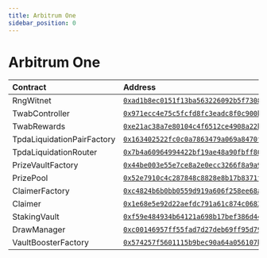 ```yaml
---
title: Arbitrum One
sidebar_position: 0
---
```


# Arbitrum One

| Contract | Address |
| :--- | :--- |
| RngWitnet | [`0xad1b8ec0151f13ba563226092b5f7308d8dc107b`](https://arbiscan.io/address/0xad1b8ec0151f13ba563226092b5f7308d8dc107b) |
| TwabController | [`0x971ecc4e75c5fcfd8fc3eadc8f0c900b5914dc75`](https://arbiscan.io/address/0x971ecc4e75c5fcfd8fc3eadc8f0c900b5914dc75) |
| TwabRewards | [`0xe21ac38a7e80104c4f6512ce4908a22bc09c59be`](https://arbiscan.io/address/0xe21ac38a7e80104c4f6512ce4908a22bc09c59be) |
| TpdaLiquidationPairFactory | [`0x163402522fc0c0a7863479a069a8470fb22dfd3f`](https://arbiscan.io/address/0x163402522fc0c0a7863479a069a8470fb22dfd3f) |
| TpdaLiquidationRouter | [`0x7b4a60964994422bf19ae48a90fbff806767db73`](https://arbiscan.io/address/0x7b4a60964994422bf19ae48a90fbff806767db73) |
| PrizeVaultFactory | [`0x44be003e55e7ce8a2e0ecc3266f8a9a9de2c07bc`](https://arbiscan.io/address/0x44be003e55e7ce8a2e0ecc3266f8a9a9de2c07bc) |
| PrizePool | [`0x52e7910c4c287848c8828e8b17b8371f4ebc5d42`](https://arbiscan.io/address/0x52e7910c4c287848c8828e8b17b8371f4ebc5d42) |
| ClaimerFactory | [`0xc4824b6b0bb0559d919a606f258ee68a890757da`](https://arbiscan.io/address/0xc4824b6b0bb0559d919a606f258ee68a890757da) |
| Claimer | [`0x1e68e5e92d22aefdc791a61c874c06831023e571`](https://arbiscan.io/address/0x1e68e5e92d22aefdc791a61c874c06831023e571) |
| StakingVault | [`0xf59e484934b64121a698b17bef386d443554da1f`](https://arbiscan.io/address/0xf59e484934b64121a698b17bef386d443554da1f) |
| DrawManager | [`0xc00146957ff55fad7d27deb69ff95d79fdcd37e6`](https://arbiscan.io/address/0xc00146957ff55fad7d27deb69ff95d79fdcd37e6) |
| VaultBoosterFactory | [`0x574257f5601115b9bec90a64a056107b030b449e`](https://arbiscan.io/address/0x574257f5601115b9bec90a64a056107b030b449e) |

